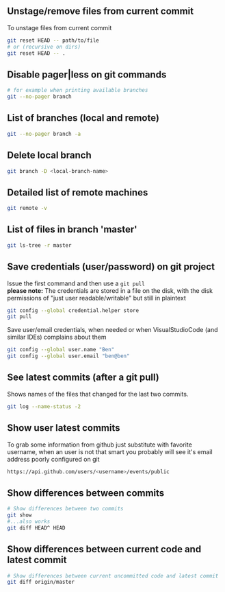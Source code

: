 ## Unstage/remove files from current commit
To unstage files from current commit
```sh
git reset HEAD -- path/to/file
# or (recursive on dirs)
git reset HEAD -- .
```


## Disable pager|less on git commands
```sh
# for example when printing available branches
git --no-pager branch
```


## List of branches (local and remote)
```sh
git --no-pager branch -a
```

## Delete local branch
```sh
git branch -D <local-branch-name>
```

## Detailed list of remote machines
```sh
git remote -v
```

## List of files in branch 'master'
```sh
git ls-tree -r master
```

## Save credentials (user/password) on git project
Issue the first command and then use a `git pull`<br>
**please note:** The credentials are stored in a file on the disk, with the disk permissions of "just user readable/writable" but still in plaintext
```sh
git config --global credential.helper store
git pull
```
Save user/email credentials, when needed or when VisualStudioCode (and similar IDEs) complains about them
```sh
git config --global user.name "Ben"
git config --global user.email "ben@ben"
```

## See latest commits (after a git pull)
Shows names of the files that changed for the last two commits.
```sh
git log --name-status -2
```

## Show user latest commits
To grab some information from github just substitute with favorite username, when an user is not that smart you
probably will see it's email address poorly configured on git
```sh
https://api.github.com/users/<username>/events/public
```

## Show differences between commits
```sh
# Show differences between two commits
git show
#...also works
git diff HEAD^ HEAD
```

## Show differences between current code and latest commit
```sh
# Show differences between current uncommitted code and latest commit
git diff origin/master
```
